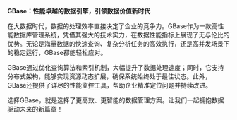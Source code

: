 **GBase：性能卓越的数据引擎，引领数据价值新时代**

在大数据时代，数据的处理效率直接决定了企业的竞争力。GBase作为一款高性能数据库管理系统，凭借其强大的技术实力，在数据性能指标上展现了无与伦比的优势。无论是海量数据的快速查询、复杂分析任务的高效执行，还是高并发场景下的稳定运行，GBase都能轻松应对。

GBase通过优化查询算法和索引机制，大幅提升了数据处理速度；同时，它支持分布式架构，能够实现资源动态扩展，确保系统始终处于最佳状态。此外，GBase还提供了详尽的性能监控工具，帮助企业精准定位问题并持续改进。

选择GBase，就是选择了更高效、更智能的数据管理方案。让我们一起拥抱数据驱动未来的新篇章！